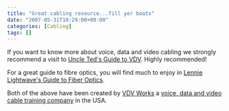 ```yaml
---
title: "Great cabling resource...fill yer boots"
date: "2007-05-31T10:29:00+00:00"
categories: [Cabling]
tags: []
---
```


If you want to know more about voice, data and video cabling we strongly recommend a visit to <a href="http://www.vdvworks.com/UncleTed/">Uncle Ted's Guide to VDV</a>. Highly recommended!

For a great guide to fibre optics, you will find much to enjoy in <a href="http://www.vdvworks.com/LennieLw/">Lennie Lightwave's Guide to Fiber Optics</a>.

Both of the above have been created by <a href="http://www.vdvworks.com/">VDV Works</a> a <a href="http://www.vdvworks.com/vdvacademy/">voice, data and video cable training company</a> in the USA.
